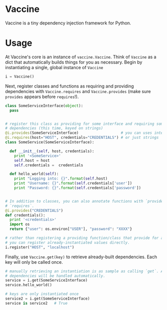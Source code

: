Vaccine
=======

Vaccine is a tiny dependency injection framework for Python.


Usage
=====

At Vaccine's core is an instance of `vaccine.Vaccine`. Think of `Vaccine` as a
dict that automatically builds things for you as necessary. Begin by instantiating a single, global instance of `Vaccine`

```Python
i = Vaccine()
```

Next, register classes and functions as requiring and providing dependencies
with `Vaccine.requires` and `Vaccine.provides` (make sure `provides` appears
before `requires`!).


```Python
class SomeServiceInterface(object):
  pass


# register this class as providing for some interface and requiring some
# dependencies (this time, keyed on strings)
@i.provides(SomeServiceInterface)                   # you can uses interfaces as keys...
@i.requires(host="HOST", credentials="CREDENTIALS") # or just strings
class SomeService(SomeServiceInterface):

  def __init__(self, host, credentials):
    print '<SomeService>'
    self.host = host
    self.credentials =  credentials

  def hello_world(self):
    print "Logging into: {}".format(self.host)
    print "Username: {}".format(self.credentials['user'])
    print "Password: {}".format(self.credentials['password'])


# In addition to classes, you can also annotate functions with `provides` and
# `requires`.
@i.provides("CREDENTIALS")
def credentials():
  print '<credentials>'
  import os
  return {"user": os.environ["USER"], "password": "XXXX"}

# rather than registering a providing function/class that provide for a key,
# you can register already-instantiated values directly.
i.register("HOST", "localhost")
```

Finally, use `Vaccine.get(key)` to retrieve already-built dependencies. Each
key will only be called once.

```Python
# manually retrieving an instantiation is as sample as calling `get`. All
# dependencies will be handled automatically.
service = i.get(SomeServiceInterface)
service.hello_world()

# keys are only instantiated once
service2 = i.get(SomeServiceInterface)
service is service2   # True
```
